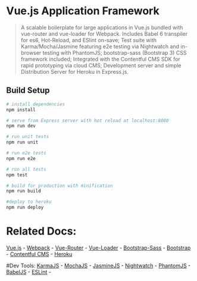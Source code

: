 # Vue.js Application Framework

> A scalable boilerplate for large applications in Vue.js bundled with vue-router and vue-loader for Webpack.  Includes Babel 6 transpiler for es6, Hot-Reload, and ESlint on-save; Test suite with Karma/Mocha/Jasmine featuring e2e testing via Nightwatch and in-browser testing with PhantomJS; bootstrap-sass (Bootstrap 3) CSS framework included; Integrated with the Contentful CMS SDK for rapid prototyping via cloud CMS; Development server and simple Distribution Server for Heroku in Express.js. 

## Build Setup

``` bash
# install dependencies
npm install

# serve from Express server with hot reload at localhost:8080
npm run dev

# run unit tests
npm run unit

# run e2e tests
npm run e2e

# run all tests
npm test

# build for production with minification
npm run build

#deploy to heroku
npm run deploy

```

# Related Docs:
[Vue.js](http://vuejs.org/guide/) - 
[Webpack](https://webpack.github.io/docs/what-is-webpack.html) - 
[Vue-Router](http://vuejs.github.io/vue-router/en/index.html) - 
[Vue-Loader](http://vuejs.github.io/vue-loader) - 
[Bootstrap-Sass](https://github.com/twbs/bootstrap-sass) - 
[Bootstrap](http://bootstrapdocs.com/v3.0.3/docs/css/) -
[Contentful CMS](https://www.contentful.com/developers/docs/) -
[Heroku](https://devcenter.heroku.com/)

#Dev Tools:
[KarmaJS](https://karma-runner.github.io/0.13/index.html) - 
[MochaJS](https://mochajs.org/) - 
[JasmineJS](http://jasmine.github.io/2.4/introduction.html) - 
[Nightwatch](http://nightwatchjs.org/) - 
[PhantomJS](http://phantomjs.org/) - 
[BabelJS](https://babeljs.io/) - 
[ESLint](http://eslint.org/) -
